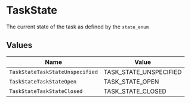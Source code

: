# TaskState

The current state of the task as defined by the `state_enum`


## Values

| Name                            | Value                           |
| ------------------------------- | ------------------------------- |
| `TaskStateTaskStateUnspecified` | TASK_STATE_UNSPECIFIED          |
| `TaskStateTaskStateOpen`        | TASK_STATE_OPEN                 |
| `TaskStateTaskStateClosed`      | TASK_STATE_CLOSED               |